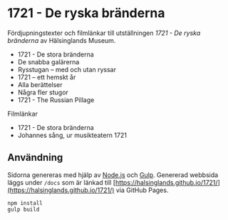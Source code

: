 # 1721 - De ryska bränderna

Fördjupningstexter och filmlänkar till utställningen *1721 - De ryska bränderna* av Hälsinglands Museum.

- 1721 - De stora bränderna
- De snabba galärerna
- Rysstugan – med och utan ryssar
- 1721 – ett hemskt år
- Alla berättelser
- Några fler stugor
- 1721 - The Russian Pillage

Filmlänkar

- 1721 - De stora bränderna
- Johannes sång, ur musikteatern 1721

## Användning

Sidorna genereras med hjälp av [Node.js](https://www.npmjs.com/get-npm) och [Gulp](https://gulpjs.com/). Genererad webbsida läggs under `/docs` som är länkad till [https://halsinglands.github.io/1721/](https://halsinglands.github.io/1721/) via GitHub Pages.

```shell
npm install
gulp build
```
